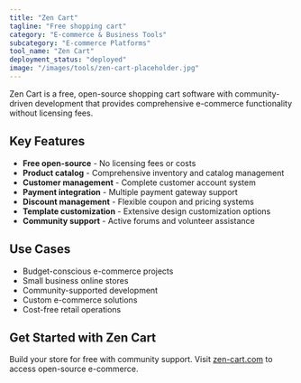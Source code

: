 ```yaml
---
title: "Zen Cart"
tagline: "Free shopping cart"
category: "E-commerce & Business Tools"
subcategory: "E-commerce Platforms"
tool_name: "Zen Cart"
deployment_status: "deployed"
image: "/images/tools/zen-cart-placeholder.jpg"
---
```

Zen Cart is a free, open-source shopping cart software with community-driven development that provides comprehensive e-commerce functionality without licensing fees.

## Key Features

- **Free open-source** - No licensing fees or costs
- **Product catalog** - Comprehensive inventory and catalog management
- **Customer management** - Complete customer account system
- **Payment integration** - Multiple payment gateway support
- **Discount management** - Flexible coupon and pricing systems
- **Template customization** - Extensive design customization options
- **Community support** - Active forums and volunteer assistance

## Use Cases

- Budget-conscious e-commerce projects
- Small business online stores
- Community-supported development
- Custom e-commerce solutions
- Cost-free retail operations

## Get Started with Zen Cart

Build your store for free with community support. Visit [zen-cart.com](https://www.zen-cart.com) to access open-source e-commerce.